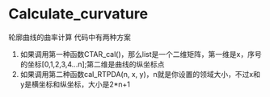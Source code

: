 # Calculate_curvature
轮廓曲线的曲率计算
代码中有两种方案
1. 如果调用第一种函数CTAR_cal()，那么list是一个二维矩阵，第一维是x，序号的坐标[0,1,2,3,4...n];第二维是曲线的纵坐标点
2. 如果调用第二种函数cal_RTPDA(n, x, y)，n就是你设置的领域大小，不过x和y是横坐标和纵坐标，大小是2*n+1
